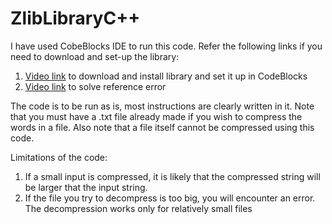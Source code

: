 # ZlibLibraryC++

I have used CobeBlocks IDE to run this code. 
Refer the following links if you need to download and set-up the library:
1. [Video link](https://youtu.be/VHcNuBk7-sU) to download and install library and set it up in CodeBlocks
2. [Video link](https://youtu.be/JO_F-Rpb9qQ) to solve reference error

The code is to be run as is, most instructions are clearly written in it. Note that you must have a .txt file already made if you wish to compress the words in a file. Also note that a file itself cannot be compressed using this code.

Limitations of the code:
1. If a small input is compressed, it is likely that the compressed string will be larger that the input string.
2. If the file you try to decompress is too big, you will encounter an error. The decompression works only for relatively small files
